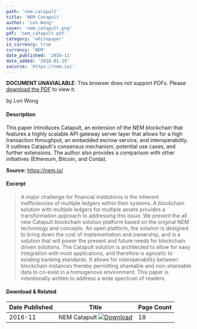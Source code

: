 ```yaml
---
path: 'nem-catapult'
title: 'NEM Catapult'
author: 'Lon Wong'
cover: 'nem_catapult.png'
pdf: 'nem_catapult.pdf'
category: 'whitepaper'
is_currency: true
currency: 'NEM'
date_published: '2016-11'
date_added: '2018-01-19'
socurce: 'https://nem.io/'
---
```


<object data="/pdf/nem_catapult.pdf" type="application/pdf" width="100%" height="100%">
   <p><b>DOCUMENT UNAVIALABLE</b>: This browser does not support PDFs. Please <a href="/pdf/nem_catapult.pdf">download the PDF</a> to view it.</p>
</object>

by Lon Wong

#### Description
This paper introduces Catapult, an extension of the NEM blockchain that features a highly scalable API gateway server layer that allows for a high transaction throughput, an embedded escrow service, and interoperability. It outlines Catapult's consensus mechanism, potential use cases, and further extensions. The author also provides a comparison with other initiatives (Ethereum, Bitcoin, and Corda).

**Source:** https://nem.io/

#### Excerpt
> A major challenge for financial institutions is the inherent inefficiencies of multiple ledgers within their systems. A blockchain solution with multiple ledgers for multiple assets provides a transformation approach to addressing this issue. We present the all new Catapult blockchain solution platform based on the original NEM technology and concepts. An open platform, the solution is designed to bring down the cost of implementation and ownership, and is a solution that will power the present and future needs for blockchain driven solutions. The Catapult solution is architected to allow for easy integration with most applications, and therefore is agnostic to existing banking standards. It allows for interoperability between blockchain instances thereby permitting shareable and non-shareable data to co-exist in a homogenous environment. This paper is intentionally written to address a wide spectrum of readers.

#### Download & Related
Date Published | Title                                                                          | Page Count
---------------|--------------------------------------------------------------------------------|------------
2016-11        | NEM Catapult [![Download](/assets/download_cloud.svg)](/pdf/nem_catapult.pdf)  | 18

